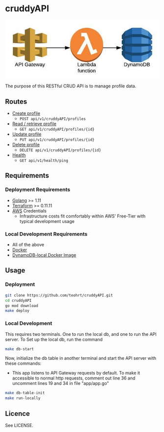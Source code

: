 # cruddyAPI
![cruddyAPI](docs/cruddyAPI.jpeg)

The purpose of this RESTful CRUD API is to manage profile data.

## Routes
* [Create profile](docs/createProfileContract.md)
    * `POST api/v1/cruddyAPI/profiles`
* [Read / retrieve profile](docs/getProfileContract.md)
    * `GET api/v1/cruddyAPI/profiles/{id}`
* [Update profile](docs/updateProfileContract.md)
    * `PUT api/v1/cruddyAPI/profiles/{id}`
* [Delete profile](docs/deleteProfileContract.md)
    * `DELETE api/v1/cruddyAPI/profiles/{id}`
* [Health](docs/healthContract.md)
    * `GET api/v1/health/ping`

## Requirements
### Deployment Requirements
* [Golang](https://golang.org/dl/) >= 1.11
* [Terraform](https://www.terraform.io/downloads.html) >= 0.11.11
* [AWS](https://aws.amazon.com/) Credentials
    * Infrastructure costs fit comfortably within AWS' Free-Tier with typical development usage
### Local Development Requirements
* All of the above
* [Docker](https://docs.docker.com/v17.12/install/)
* [DynamoDB-local Docker Image](https://hub.docker.com/r/amazon/dynamodb-local/)

## Usage
### Deployment
```bash
git clone https://github.com/teohrt/cruddyAPI.git
cd cruddyAPI
go mod download
make deploy
```

### Local Development
This requires two terminals. One to run the local db, and one to run the API server.
To Set up the local db, run the command
```bash
make db-start
```

Now, initialize the db table in another terminal and start the API server with these commands:
* This app listens to API Gateway requests by default. To make it accessible to normal http requests, comment out line 36 and uncomment lines 19 and 34 in file "app/app.go"
```bash
make db-table-init
make run-locally
```


## Licence
See LICENSE.
